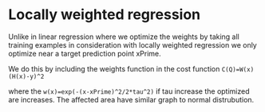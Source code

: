 # Locally weighted regression

Unlike in linear regression where we optimize the weights by taking all training examples in consideration with locally weighted regression we only optimize near a target prediction point xPrime.

We do this by including the weights function in the cost function `C(Q)=W(x)(H(x)-y)^2`

where the `w(x)=exp(-(x-xPrime)^2/2*tau^2)` if tau increase the optimized are increases. The affected area have similar graph to normal distrubution.
